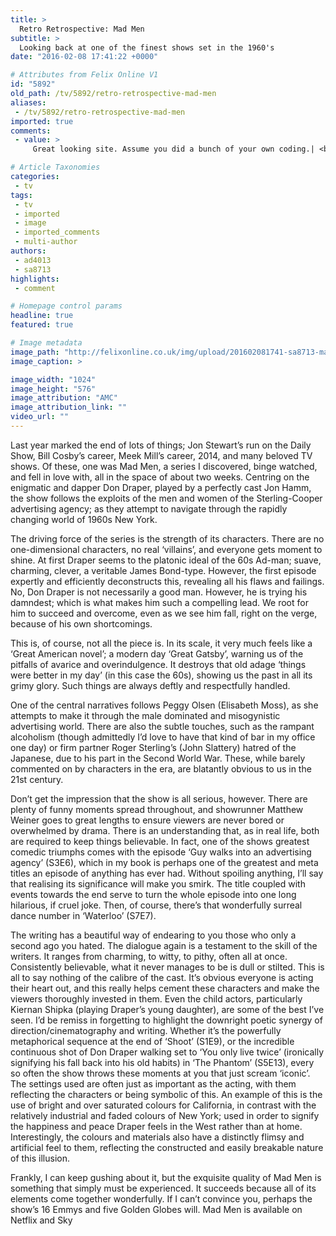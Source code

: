 ```yaml
---
title: >
  Retro Retrospective: Mad Men
subtitle: >
  Looking back at one of the finest shows set in the 1960's
date: "2016-02-08 17:41:22 +0000"

# Attributes from Felix Online V1
id: "5892"
old_path: /tv/5892/retro-retrospective-mad-men
aliases:
 - /tv/5892/retro-retrospective-mad-men
imported: true
comments:
 - value: >
     Great looking site. Assume you did a bunch of your own coding.| <br>nba 2k16 mt points http://www.nba2k16mtchallengepay.sitew.us/,Great looking site. Assume you did a bunch of your own coding.| <br>nba 2k16 mt points http://www.nba2k16mtchallengepay.sitew.us/,Great looking site. Assume you did a bunch of your own coding.| <br>nba 2k16 mt points http://www.nba2k16mtchallengepay.sitew.us/,This is a good posting, I was wodeirnng if I could use this write-up on my website, I will link it back to your website though. If this is a problem please let me know and I will take it down right away,This is a good posting, I was wodeirnng if I could use this write-up on my website, I will link it back to your website though. If this is a problem please let me know and I will take it down right away,This is a good posting, I was wodeirnng if I could use this write-up on my website, I will link it back to your website though. If this is a problem please let me know and I will take it down right away

# Article Taxonomies
categories:
 - tv
tags:
 - tv
 - imported
 - image
 - imported_comments
 - multi-author
authors:
 - ad4013
 - sa8713
highlights:
 - comment

# Homepage control params
headline: true
featured: true

# Image metadata
image_path: "http://felixonline.co.uk/img/upload/201602081741-sa8713-madmen1-1024x576.jpeg"
image_caption: >

image_width: "1024"
image_height: "576"
image_attribution: "AMC"
image_attribution_link: ""
video_url: ""
---
```


Last year marked the end of lots of things; Jon Stewart’s run on the Daily Show, Bill Cosby’s career, Meek Mill’s career, 2014, and many beloved TV shows. Of these, one was Mad Men, a series I discovered, binge watched, and fell in love with, all in the space of about two weeks. Centring on the enigmatic and dapper Don Draper, played by a perfectly cast Jon Hamm, the show follows the exploits of the men and women of the Sterling-Cooper advertising agency; as they attempt to navigate through the rapidly changing world of 1960s New York.

The driving force of the series is the strength of its characters. There are no one-dimensional characters, no real ‘villains’, and everyone gets moment to shine. At first Draper seems to the platonic ideal of the 60s Ad-man; suave, charming, clever, a veritable James Bond-type. However, the first episode expertly and efficiently deconstructs this, revealing all his flaws and failings. No, Don Draper is not necessarily a good man. However, he is trying his damndest; which is what makes him such a compelling lead. We root for him to succeed and overcome, even as we see him fall, right on the verge, because of his own shortcomings.

This is, of course, not all the piece is. In its scale, it very much feels like a ‘Great American novel’; a modern day ‘Great Gatsby’, warning us of the pitfalls of avarice and overindulgence. It destroys that old adage ‘things were better in my day’ (in this case the 60s), showing us the past in all its grimy glory. Such things are always deftly and respectfully handled.

One of the central narratives follows Peggy Olsen (Elisabeth Moss), as she attempts to make it through the male dominated and misogynistic advertising world. There are also the subtle touches, such as the rampant alcoholism (though admittedly I’d love to have that kind of bar in my office one day) or firm partner Roger Sterling’s (John Slattery) hatred of the Japanese, due to his part in the Second World War. These, while barely commented on by characters in the era, are blatantly obvious to us in the 21st century.

Don’t get the impression that the show is all serious, however. There are plenty of funny moments spread throughout, and showrunner Matthew Weiner goes to great lengths to ensure viewers are never bored or overwhelmed by drama. There is an understanding that, as in real life, both are required to keep things believable. In fact, one of the shows greatest comedic triumphs comes with the episode ‘Guy walks into an advertising agency’ (S3E6), which in my book is perhaps one of the greatest and meta titles an episode of anything has ever had. Without spoiling anything, I’ll say that realising its significance will make you smirk. The title coupled with events towards the end serve to turn the whole episode into one long hilarious, if cruel joke. Then, of course, there’s that wonderfully surreal dance number in ‘Waterloo’ (S7E7).

The writing has a beautiful way of endearing to you those who only a second ago you hated. The dialogue again is a testament to the skill of the writers. It ranges from charming, to witty, to pithy, often all at once. Consistently believable, what it never manages to be is dull or stilted. This is all to say nothing of the calibre of the cast. It’s obvious everyone is acting their heart out, and this really helps cement these characters and make the viewers thoroughly invested in them. Even the child actors, particularly Kiernan Shipka (playing Draper’s young daughter), are some of the best I’ve seen.
I’d be remiss in forgetting to highlight the downright poetic synergy of direction/cinematography and writing. Whether it’s the powerfully metaphorical sequence at the end of ‘Shoot’ (S1E9), or the incredible continuous shot of Don Draper walking set to ‘You only live twice’ (ironically signifying his fall back into his old habits)  in ‘The Phantom’ (S5E13), every so often the show throws these moments at you that just scream ‘iconic’. The settings used are often just as important as the acting, with them reflecting the characters or being symbolic of this. An example of this is the use of bright and over saturated colours for California, in contrast with the relatively industrial and faded colours of New York; used in order to signify the happiness and peace Draper feels in the West rather than at home. Interestingly, the colours and materials also have a distinctly flimsy and artificial feel to them, reflecting the constructed and easily breakable nature of this illusion.

Frankly, I can keep gushing about it, but the exquisite quality of Mad Men is something that simply must be experienced. It succeeds because all of its elements come together wonderfully. If I can’t convince you, perhaps the show’s 16 Emmys and five Golden Globes will.
Mad Men is available on Netflix and Sky
